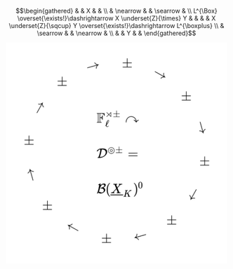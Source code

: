 
<!-- - DON'T LOSE YOUR WAY IN YOUR MIND

$$0\gt-\int_S(\text{Poincar$\acute{\text{e}}$ metric})=4\pi(1-g)$$

-->

$$\begin{gathered}
& & X & & \\
& \nearrow & & \searrow & \\
L^{\Box} \overset{\exists!}\dashrightarrow X \underset{Z}{\times} Y & & & & X \underset{Z}{\sqcup} Y \overset{\exists!}\dashrightarrow L^{\boxplus} \\
& \searrow & & \nearrow & \\
& & Y & &
\end{gathered}$$

<!-- [![](http://github-profile-summary-cards.vercel.app/api/cards/productive-time?username=kokic&utcOffset=8)](https://github.com/kokic) -->

![](./hodge-theater-combinatorial-structure.svg)


<!-- - [𝕄𝕠𝕤𝕥 𝕌𝕤𝕖𝕕 𝕃𝕒𝕟𝕘𝕦𝕒𝕘𝕖𝕤](https://aster-readme.vercel.app/api/top-langs/?username=kokic&layout=compact&exclude_lang=html+javascript+stylus+css+cpp+java+ejs+python+c+shell) -->

<!--
<img align="right" width="30%" src="https://aster-readme.vercel.app/api/top-langs/?username=kokic&layout=compact&exclude_lang=html+javascript+stylus+css+cpp+java+ejs+python+c+shell" />
-->






